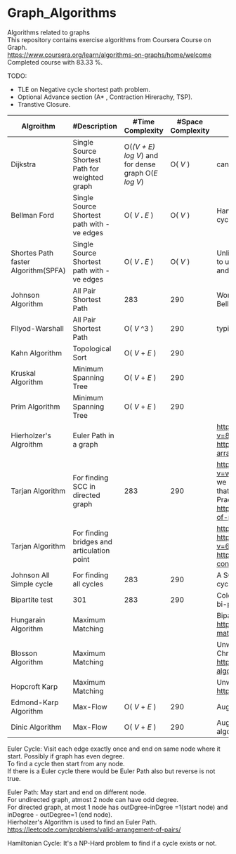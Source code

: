 # Graph_Algorithms
Algorithms related to graphs  
This repository contains exercise algorithms  from Coursera Course on Graph.  
https://www.coursera.org/learn/algorithms-on-graphs/home/welcome  
Completed course with 83.33 %.  

TODO:  
- TLE on Negative cycle shortest path problem.  
- Optional Advance section (A* , Contraction Hirerachy, TSP).  
- Transtive Closure.  


Algroithm | #Description | #Time Complexity | #Space Complexity | #Misc  
--- | --- | --- | --- |---  
Dijkstra | Single Source Shortest Path for weighted graph  | O(_(V +  E) log V_) and for dense graph O(_E log V_)| O( _V_  ) | cant work on grah with -ve edges.  
Bellman Ford | Single Source Shortest path with -ve edges | O( _V_ **.** _E_ ) | O( _V_  ) | Handle -ve edges and can also find -ve cycle.  
Shortes Path faster Algorithm(SPFA) | Single Source Shortest path with -ve edges | O( _V_ **.** _E_ ) | O( _V_  ) | Unline Bellmand Ford , this uses a queue to ush only those nodes which are relax and if they are not already in queue.  
Johnson Algorithm | All Pair Shortest Path | 283 | 290 | Works betters in sparse graph as it uses Bellman-Ford and Dijsktra.  
Fllyod-Warshall | All Pair Shortest Path | O( _V_ ^3 ) | 290 | typically used in dense graph.  
Kahn Algorithm | Topological Sort | O( _V_ + _E_ ) | 290 |  
Kruskal Algorithm | Minimum Spanning Tree | O( _V_ + _E_ ) | 290 |  
Prim Algorithm | Minimum Spanning Tree | O( _V_ + _E_ ) | 290 |  
Hierholzer's Algroithm  | Euler Path in a graph | | | https://www.youtube.com/watch?v=8MpoO2zA2l4  Practice: https://leetcode.com/problems/valid-arrangement-of-pairs/   
Tarjan Algorithm | For finding SCC in directed graph | 283 | 290 | https://www.youtube.com/watch?v=wUgWX0nc4NY For undirected graph we use SCC but for directed we cant use that as a directed edge is in different.  Practice: https://leetcode.com/problems/number-of-provinces/  
Tarjan Algorithm | For finding bridges and articulation point | | | https://codeforces.com/blog/entry/71146 https://www.youtube.com/watch?v=64KK9K4RpKE Practice:  https://leetcode.com/problems/critical-connections-in-a-network/  
Johnson All Simple cycle | For finding all cycles  | 283 | 290 | A SCC can contain multiple elementary cycle.
Bipartite test | 301 | 283 | 290 | Color the Graph with 2 color if possible its bi-partite
Hungarain Algorithm | Maximum Matching |  |  | Bipartite + Weighted  https://brilliant.org/wiki/hungarian-matching/   
Blosson Algorithm | Maximum Matching |  |  | Unweighted + Non-bipartite, like we used Christofide Algorithm for TSP.     https://brilliant.org/wiki/blossom-algorithm/  
Hopcroft Karp | Maximum Matching |  |  | Unweighted + Bipartite  https://brilliant.org/wiki/hopcroft-karp/   
Edmond-Karp Algorithm | Max-Flow | O( _V_ + _E_ ) | 290 | Augmented Path 
Dinic Algorithm | Max-Flow | O( _V_ + _E_ ) | 290 | Augmented Path, Another class of algorithm for max flow uses push-relabel.   

Euler Cycle: Visit each edge exactly once and end on same node where it start. Possibly if graph has even degree.  
To find a cycle then start from any node.  
If there is a Euler cycle there would be Euler Path also but reverse is not true.  

Euler Path: May start and end on different node.  
For undirected graph, atmost 2 node can have odd degree.  
For directed graph, at most 1 node has outDgree-inDgree =1(start node) and inDegree - outDegree=1 (end node).  
Hierholzer's Algorithm is used to find an Euler Path.  https://leetcode.com/problems/valid-arrangement-of-pairs/  


Hamiltonian Cycle: It's a NP-Hard problem to find if a cycle exists or not.  
